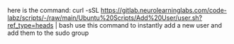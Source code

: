 here is the command: 
curl -sSL https://gitlab.neurolearninglabs.com/code-labz/scripts/-/raw/main/Ubuntu%20Scripts/Add%20User/user.sh?ref_type=heads | bash
use this command to instantly add a new user and add them to the sudo group